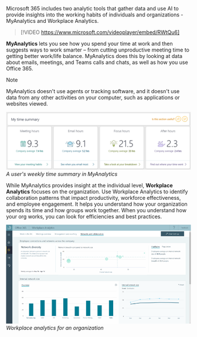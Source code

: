 Microsoft 365 includes two analytic tools that gather data  and use AI to provide insights into the working habits of individuals and organizations - MyAnalytics and Workplace Analytics. 

>[!VIDEO https://www.microsoft.com/videoplayer/embed/RWtQu6]

**MyAnalytics** lets you see how you spend your time at work and then suggests ways to work smarter – from cutting unproductive meeting time to getting better work/life balance. MyAnalytics does this by looking at data about emails, meetings, and Teams calls and chats, as well as how you use Office 365. 

>[!NOTE]
> MyAnalytics doesn't use agents or tracking software, and it doesn't use data from any other activities on your computer, such as applications or websites viewed. 

![MyAnalytics image](../media/2-myanalytics.png)
*A user's weekly time summary in MyAnalytics*

While MyAnalytics provides insight at the individual level, **Workplace Analytics** focuses on the organization. Use Workplace Analytics to identify collaboration patterns that impact productivity, workforce effectiveness, and employee engagement. It helps you understand how your organization spends its time and how groups work together. When you understand how your org works, you can look for efficiencies and best practices.

![Workplace analytics](../media/3-workplace-analytics.png)
*Workplace analytics for an organization*

